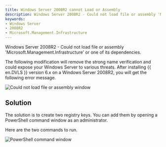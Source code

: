 ```yaml
---
title: Windows Server 2008R2 cannot Load or Assembly
description: Windows Server 2008R2 - Could not load file or assembly 'Microsoft.Management.Infrastructure' or one of its dependencies.
keywords:
- Windows Server
- 2008R2
- Microsoft.Management.Infrastructure
---
```

Windows Server 2008R2 - Could not load file or assembly 'Microsoft.Management.Infrastructure' or one of its dependencies. 

The following modification will remove the strong name verification and could expose your Windows Server to various threats. 
After installing {{ en.DVLS }} version 6.x on a Windows Server 2008R2, you will get the following error message. 

![Could not load file or assembly window](https://webdevolutions.azureedge.net/docs/en/kb/KB4004.png) 

## Solution 

The solution is to create two registry keys. You can add them by opening a PowerShell command window as an administrator.

Here are the two commands to run.

![PowerShell command window](https://webdevolutions.azureedge.net/docs/en/kb/KB4005.png) 
